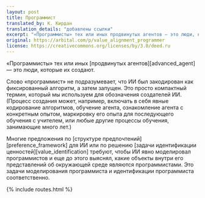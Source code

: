 ```yaml
---
layout: post
title: Программист
translated_by: К. Кирдан
translation_details: "добавлены ссылки"
excerpt: "«Программисты» тех или иных продвинутых агентов — это люди, которые их создают."
original: https://arbital.com/p/value_alignment_programmer
license: https://creativecommons.org/licenses/by/3.0/deed.ru
---
```

«Программисты» тех или иных [продвинутых агентов][advanced_agent] — это люди, которые их создают.

Слово «программист» не подразумевает, что ИИ был закодирован как фиксированный алгоритм, а затем запущен. Это просто компактный термин, который мы используем для обозначения создателей ИИ. (Процесс создания может, например, включать в себя явные кодирование алгоритмов, обучение агента, ознакомление агента с конкретным опытом, маркировку его опыта для последующего обучения с учителем, или любые другие процессы обучения, занимающие много лет.)

Многие предложения по [структуре предпочтений][preference_framework] для ИИ или по решению [задачи идентификации ценностей][value_identification] требуют, чтобы ИИ явно моделировал программистов и еще до этого выяснял, какие объекты внутри его представлений об окружающей среде являются программистами. Это задачи моделирования программиста и идентификации программиста соответственно.

{% include routes.html %}
